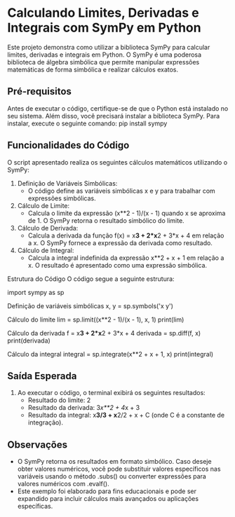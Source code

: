 # Calculando Limites, Derivadas e Integrais com SymPy em Python

Este projeto demonstra como utilizar a biblioteca SymPy para calcular limites, derivadas e integrais em Python. 
O SymPy é uma poderosa biblioteca de álgebra simbólica que permite manipular expressões matemáticas de forma simbólica e realizar cálculos exatos.

## Pré-requisitos
Antes de executar o código, certifique-se de que o Python está instalado no seu sistema. 
Além disso, você precisará instalar a biblioteca SymPy. Para instalar, execute o seguinte comando:
pip install sympy

## Funcionalidades do Código
O script apresentado realiza os seguintes cálculos matemáticos utilizando o SymPy:
1. Definição de Variáveis Simbólicas:
   - O código define as variáveis simbólicas x e y para trabalhar com expressões simbólicas.
2. Cálculo de Limite:
   - Calcula o limite da expressão (x**2 - 1)/(x - 1) quando x se aproxima de 1. O SymPy retorna o resultado simbólico do limite.
3. Cálculo de Derivada:
   - Calcula a derivada da função f(x) = x**3 + 2*x**2 + 3*x + 4 em relação a x. O SymPy fornece a expressão da derivada como resultado.
4. Cálculo de Integral:
   - Calcula a integral indefinida da expressão x**2 + x + 1 em relação a x. O resultado é apresentado como uma expressão simbólica.

Estrutura do Código
O código segue a seguinte estrutura:

import sympy as sp

Definição de variáveis simbólicas
x, y = sp.symbols('x y')

Cálculo do limite
lim = sp.limit((x**2 - 1)/(x - 1), x, 1)
print(lim)

Cálculo da derivada
f = x**3 + 2*x**2 + 3*x + 4
derivada = sp.diff(f, x)
print(derivada)

Cálculo da integral
integral = sp.integrate(x**2 + x + 1, x)
print(integral)


## Saída Esperada
1. Ao executar o código, o terminal exibirá os seguintes resultados:
   - Resultado do limite: 2
   - Resultado da derivada: 3*x**2 + 4*x + 3
   - Resultado da integral: x**3/3 + x**2/2 + x + C (onde C é a constante de integração).
## Observações
   - O SymPy retorna os resultados em formato simbólico. Caso deseje obter valores numéricos, você pode substituir valores específicos nas variáveis usando o método .subs() ou converter expressões para valores numéricos com .evalf().
   - Este exemplo foi elaborado para fins educacionais e pode ser expandido para incluir cálculos mais avançados ou aplicações específicas.

